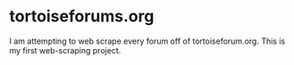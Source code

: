 # tortoiseforums.org

I am attempting to web scrape every forum off of tortoiseforum.org. This is my first web-scraping project.
